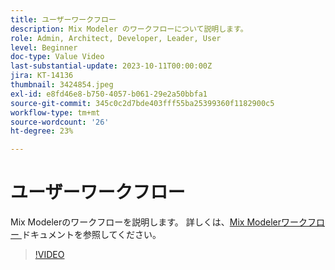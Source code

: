 ```yaml
---
title: ユーザーワークフロー
description: Mix Modeler のワークフローについて説明します。
role: Admin, Architect, Developer, Leader, User
level: Beginner
doc-type: Value Video
last-substantial-update: 2023-10-11T00:00:00Z
jira: KT-14136
thumbnail: 3424854.jpeg
exl-id: e8fd46e8-b750-4057-b061-29e2a50bbfa1
source-git-commit: 345c0c2d7bde403fff55ba25399360f1182900c5
workflow-type: tm+mt
source-wordcount: '26'
ht-degree: 23%

---
```


# ユーザーワークフロー

Mix Modelerのワークフローを説明します。 詳しくは、[Mix Modelerワークフロー ](https://experienceleague.adobe.com/ja/docs/mix-modeler/using/get-started/workflow) ドキュメントを参照してください。

>[!VIDEO](https://video.tv.adobe.com/v/3440204?learn=on&enablevpops&captions=jpn)